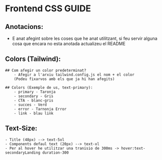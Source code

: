 # Frontend CSS GUIDE

## Anotacions:

- E anat afegint sobre les coses que he anat utilitzant, si feu servir alguna cosa que encara no esta anotada actualizeu el README

## Colors (Tailwind):

    ## Com afegir un color predeterminat?
        - Afegir a l'arxiu tailwind.config.js el nom + el color
        (Podeu fixarvos amb els que ja hi han afegits)

    ## Colors (Exemple de us, text-primary):
        - primary - Taronja
        - secondary - Gris
        - CTA - blanc-gris
        - succes - Verd
        - error - Tarnonja Error
        - link - blau link

## Text-Size:

    - Title (48px) --> text-5xl
    - Components defaul text (20px) --> text-xl
    - Per al hover he utilitzar una tranisio de 300ms -> hover:text-secondaryLanding duration-300
